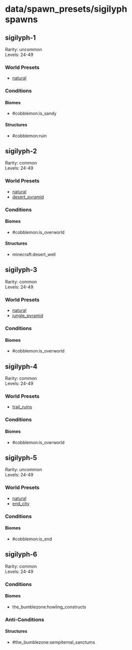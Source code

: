 # data/spawn_presets/sigilyph spawns  
  
## sigilyph-1  
Rarity: uncommon  
Levels: 24-49  
  
### World Presets  
* [natural](/data/world_presets/natural.md)  
  
### Conditions  
  
#### Biomes  
  * #cobblemon:is_sandy
  
  
#### Structures  
  * #cobblemon:ruin
  
  
## sigilyph-2  
Rarity: common  
Levels: 24-49  
  
### World Presets  
* [natural](/data/world_presets/natural.md)  
* [desert_pyramid](/data/world_presets/desert_pyramid.md)  
  
### Conditions  
  
#### Biomes  
  * #cobblemon:is_overworld
  
  
#### Structures  
  * minecraft:desert_well
  
  
## sigilyph-3  
Rarity: common  
Levels: 24-49  
  
### World Presets  
* [natural](/data/world_presets/natural.md)  
* [jungle_pyramid](/data/world_presets/jungle_pyramid.md)  
  
### Conditions  
  
#### Biomes  
  * #cobblemon:is_overworld
  
  
## sigilyph-4  
Rarity: common  
Levels: 24-49  
  
### World Presets  
* [trail_ruins](/data/world_presets/trail_ruins.md)  
  
### Conditions  
  
#### Biomes  
  * #cobblemon:is_overworld
  
  
## sigilyph-5  
Rarity: uncommon  
Levels: 24-49  
  
### World Presets  
* [natural](/data/world_presets/natural.md)  
* [end_city](/data/world_presets/end_city.md)  
  
### Conditions  
  
#### Biomes  
  * #cobblemon:is_end
  
  
## sigilyph-6  
Rarity: common  
Levels: 24-49  
  
### Conditions  
  
#### Biomes  
  * the_bumblezone:howling_constructs
  
  
### Anti-Conditions  
  
#### Structures  
  * #the_bumblezone:sempiternal_sanctums
  
